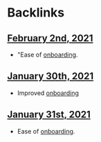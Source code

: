 
# Backlinks
## [February 2nd, 2021](<February 2nd, 2021.md>)
- "Ease of [onboarding](<onboarding.md>).

## [January 30th, 2021](<January 30th, 2021.md>)
- Improved [onboarding](<onboarding.md>)

## [January 31st, 2021](<January 31st, 2021.md>)
- Ease of [onboarding](<onboarding.md>).

